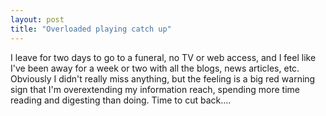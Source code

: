 ```yaml
---
layout: post
title: "Overloaded playing catch up"
---
```




I leave for two days to go to a funeral, no TV or web access, and I feel like I've been away for a week or two with all the blogs, news articles, etc. Obviously I didn't really miss anything, but the feeling is a big red warning sign that I'm overextending my information reach, spending more time reading and digesting than doing. Time to cut back....


